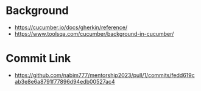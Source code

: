 # Background

- https://cucumber.io/docs/gherkin/reference/
- https://www.toolsqa.com/cucumber/background-in-cucumber/

# Commit Link

- https://github.com/nabim777/mentorship2023/pull/1/commits/fedd619cab3e8e6a8791f77896d94edb00527ac4
